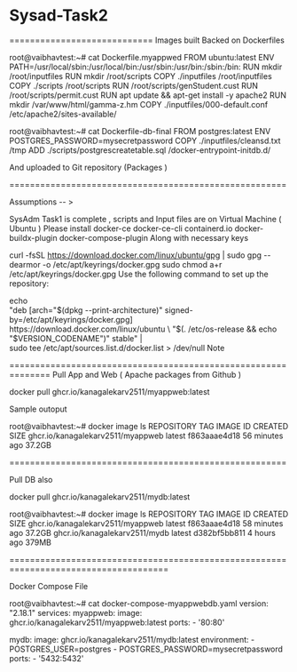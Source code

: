 # Sysad-Task2
============================
Images built Backed on Dockerfiles 

root@vaibhavtest:~# cat Dockerfile.myappwed
FROM ubuntu:latest
ENV PATH=/usr/local/sbin:/usr/local/bin:/usr/sbin:/usr/bin:/sbin:/bin:
RUN mkdir /root/inputfiles
RUN mkdir /root/scripts
COPY ./inputfiles /root/inputfiles
COPY ./scripts /root/scripts
RUN /root/scripts/genStudent.cust
RUN /root/scripts/permit.cust
RUN apt update  && apt-get install -y apache2
RUN mkdir /var/www/html/gamma-z.hm
COPY ./inputfiles/000-default.conf /etc/apache2/sites-available/


root@vaibhavtest:~# cat Dockerfile-db-final
FROM postgres:latest
ENV POSTGRES_PASSWORD=mysecretpassword
COPY ./inputfiles/cleansd.txt /tmp
ADD ./scripts/postgrescreatetable.sql /docker-entrypoint-initdb.d/

And uploaded to Git repository (Packages ) 

======================================================

Assumptions -- > 

SysAdm Task1 is complete , scripts and Input files are on Virtual Machine ( Ubuntu ) 
Please install docker-ce docker-ce-cli containerd.io docker-buildx-plugin docker-compose-plugin
Along with necessary keys 

curl -fsSL https://download.docker.com/linux/ubuntu/gpg | sudo gpg --dearmor -o /etc/apt/keyrings/docker.gpg
 sudo chmod a+r /etc/apt/keyrings/docker.gpg
Use the following command to set up the repository:


 echo \
  "deb [arch="$(dpkg --print-architecture)" signed-by=/etc/apt/keyrings/docker.gpg] https://download.docker.com/linux/ubuntu \
  "$(. /etc/os-release && echo "$VERSION_CODENAME")" stable" | \
  sudo tee /etc/apt/sources.list.d/docker.list > /dev/null
Note


==============================================================
Pull App and Web ( Apache packages from Github ) 

docker pull ghcr.io/kanagalekarv2511/myappweb:latest

Sample outoput 

root@vaibhavtest:~# docker image ls
REPOSITORY                          TAG       IMAGE ID       CREATED          SIZE
ghcr.io/kanagalekarv2511/myappweb   latest    f863aaae4d18   56 minutes ago   37.2GB



======================================================

Pull DB also 

docker pull ghcr.io/kanagalekarv2511/mydb:latest

root@vaibhavtest:~# docker image ls
REPOSITORY                          TAG       IMAGE ID       CREATED          SIZE
ghcr.io/kanagalekarv2511/myappweb   latest    f863aaae4d18   58 minutes ago   37.2GB
ghcr.io/kanagalekarv2511/mydb       latest    d382bf5bb811   4 hours ago      379MB

=====================================================================================

Docker Compose File 

root@vaibhavtest:~# cat docker-compose-myappwebdb.yaml
version: "2.18.1"
services:
  myappweb:
    image: ghcr.io/kanagalekarv2511/myappweb:latest
    ports:
      - '80:80'

  mydb:
    image: ghcr.io/kanagalekarv2511/mydb:latest
    environment:
      - POSTGRES_USER=postgres
      - POSTGRES_PASSWORD=mysecretpassword
    ports:
      - '5432:5432'
